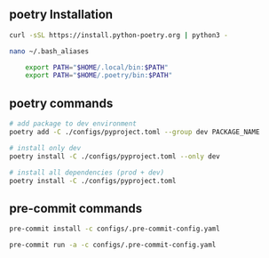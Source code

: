 ## poetry Installation
```bash
curl -sSL https://install.python-poetry.org | python3 -

nano ~/.bash_aliases

    export PATH="$HOME/.local/bin:$PATH"
    export PATH="$HOME/.poetry/bin:$PATH"
```

## poetry commands
```bash
# add package to dev environment
poetry add -C ./configs/pyproject.toml --group dev PACKAGE_NAME

# install only dev
poetry install -C ./configs/pyproject.toml --only dev

# install all dependencies (prod + dev)
poetry install -C ./configs/pyproject.toml
```


## pre-commit commands
```bash
pre-commit install -c configs/.pre-commit-config.yaml

pre-commit run -a -c configs/.pre-commit-config.yaml
```
